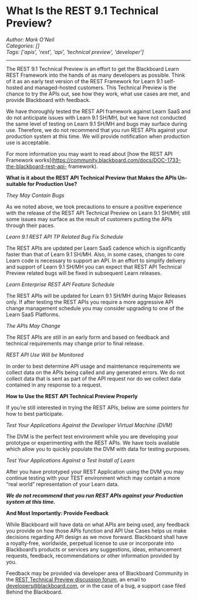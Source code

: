 # What Is the REST 9.1 Technical Preview?
*Author: Mark O'Neil*  
*Categories: []*  
*Tags: ['apis', 'rest', 'api', 'technical preview', 'developer']*  
<hr />
The REST 9.1 Technical Preview is an effort to get the Blackboard Learn REST
Framework into the hands of as many developers as possible. Think of it as an
early test version of the REST Framework for Learn 9.1 self-hosted and
managed-hosted customers. This Technical Preview is the chance to try the APIs
out, see how they work, what use cases are met, and provide Blackboard with
feedback.

We have thoroughly tested the REST API framework against Learn SaaS and do not
anticipate issues with Learn 9.1 SH/MH, but we have not conducted the same
level of testing on Learn 9.1 SH/MH and bugs may surface during use.
Therefore, we do not recommend that you run REST APIs against your production
system at this time. We will provide notification when production use is
acceptable.

For more information you may want to read about [how the REST API Framework
works](https://community.blackboard.com/docs/DOC-1733-the-blackboard-rest-api-
framework).

**What is it about the REST API Technical Preview that Makes the APIs Un-suitable for Production Use?**

_They May Contain Bugs_

As we noted above, we took precautions to ensure a positive experience with
the release of the REST API Technical Preview on Learn 9.1 SH/MH; still some
issues may surface as the result of customers putting the APIs through their
paces.

_Learn 9.1 REST API TP Related Bug Fix Schedule_

The REST APIs are updated per Learn SaaS cadence which is significantly faster
than that of Learn 9.1 SH/MH. Also, in some cases, changes to core Learn code
is necessary to support an API. In an effort to simplify delivery and support
of Learn 9.1 SH/MH you can expect that REST API Technical Preview related bugs
will be fixed in subsequent Learn releases.

_Learn Enterprise REST API Feature Schedule_

The REST APIs will be updated for Learn 9.1 SH/MH during Major Releases only.
If after testing the REST APIs you require a more aggressive API change
management schedule you may consider upgrading to one of the Learn SaaS
Platforms.

_The APIs May Change_

The REST APIs are still in an early form and based on feedback and technical
requirements may change prior to final release.

_REST API Use Will be Monitored_

In order to best determine API usage and maintenance requirements we collect
data on the APIs being called and any generated errors. We do not collect data
that is sent as part of the API request nor do we collect data contained in
any response to a request.

**How to Use the REST API Technical Preview Properly**

If you’re still interested in trying the REST APIs, below are some pointers
for how to best participate.

_Test Your Applications Against the Developer Virtual Machine (DVM)_

The DVM is the perfect test environment while you are developing your
prototype or experimenting with the REST APIs. We have tools available which
allow you to quickly populate the DVM with data for testing purposes.

_Test Your Applications Against a Test Install of Learn_

After you have prototyped your REST Application using the DVM you may continue
testing with your TEST environment which may contain a more “real world”
representation of your Learn data.

_**We do not recommend that you run REST APIs against your Production system
at this time.**_

**And Most Importantly: Provide Feedback**

While Blackboard will have data on what APIs are being used, any feedback you
provide on how those APIs function and API Use Cases helps us make decisions
regarding API design as we move forward. Blackboard shall have a royalty‐free,
worldwide, perpetual license to use or incorporate into Blackboard’s products
or services any suggestions, ideas, enhancement requests, feedback,
recommendations or other information provided by you.

Feedback may be provided via developer area of Blackboard Community in the
[REST Technical Preview discussion
forum](https://community.blackboard.com/thread/1930), an email to
[developers@blackboard.com](mailto:developers@blackboard.com), or in the case
of a bug, a support case filed Behind the Blackboard.

